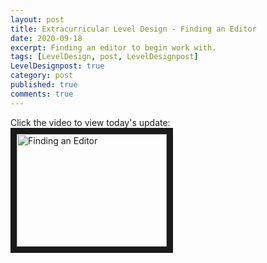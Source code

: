 ```yaml
---
layout: post
title: Extracurricular Level Design - Finding an Editor
date: 2020-09-18
excerpt: Finding an editor to begin work with.
tags: [LevelDesign, post, LevelDesignpost]
LevelDesignpost: true
category: post
published: true
comments: true
---
```

Click the video to view today's update:
<a href="http://www.youtube.com/watch?feature=player_embedded&v=Odq55qnzJow" target="_blank"><img src="http://img.youtube.com/vi/Odq55qnzJow/0.jpg" alt="Finding an Editor" width="240" height="180" border="10" /></a>
